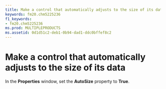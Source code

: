 ```yaml
---
title: Make a control that automatically adjusts to the size of its data
keywords: fm20.chm5225236
f1_keywords:
- fm20.chm5225236
ms.prod: MULTIPLEPRODUCTS
ms.assetid: 0d1d51c2-deb1-0b94-dad1-ddc0bffef8c2
---
```



# Make a control that automatically adjusts to the size of its data

In the  **Properties** window, set the **AutoSize** property to **True**.


